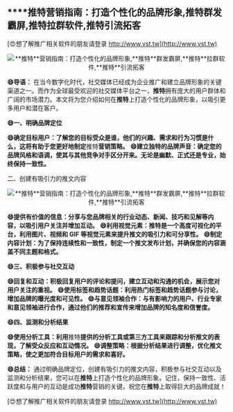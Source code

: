 ## ****推特**营销指南：打造个性化的品牌形象,**推特**群发霸屏,**推特**拉群软件,**推特**引流拓客**

[😍想了解推广相关软件的朋友请登录 http://www.vst.tw](http://www.vst.tw)

 <center><img src="https://vst.tw/MP4/tuiguang/png/2.png" alt="**推特**营销指南：打造个性化的品牌形象,**推特**群发霸屏,**推特**拉群软件,**推特**引流拓客"></center>

**😄导语：**
在当今数字化时代，社交媒体已经成为企业推广和建立品牌形象的关键渠道之一。而作为全球最受欢迎的社交媒体平台之一，**推特**拥有庞大的用户群体和广阔的市场潜力。本文将为您介绍如何在**推特**上打造个性化的品牌形象，以吸引更多用户和潜在客户。

**😄一、明确品牌定位**

**😄确定目标用户：了解您的目标受众是谁，他们的兴趣、需求和行为习惯是什么，这将有助于您更好地制定**推特**营销策略。**
**😄建立独特的品牌声音：确定您的品牌风格和语调，使其与其他竞争对手区分开来。无论是幽默、正式还是专业，始终保持一致性。**

二、创建有吸引力的推文内容

 <center><img src="https://vst.tw/MP4/tuiguang/png/5.png" alt="**推特**营销指南：打造个性化的品牌形象,**推特**群发霸屏,**推特**拉群软件,**推特**引流拓客"></center>

**😄提供有价值的信息：分享与您品牌相关的行业动态、新闻、技巧和见解等内容，以吸引用户关注并增加互动。**
**😄利用视觉元素：**推特**是一个高度可视化的平台，利用图片、视频和 GIF 等视觉元素来提升推文的吸引力和可分享性。**
**😄制定内容计划：为了保持连续性和一致性，制定一个推文发布计划，并确保您的内容涵盖不同主题和格式。**

**😄三、积极参与社交互动**

**😄回复和互动：积极回复用户的评论和提问，建立互动和沟通的机会，展示您对用户关注的重视。**
**😄使用标签和趋势话题：利用热门标签和趋势话题参与讨论，增加品牌的曝光度和可见性。**
**😄与意见领袖合作：与有影响力的用户、行业专家和意见领袖进行合作，通过他们的推荐和宣传来增加品牌的知名度和信誉度。**

**😄四、监测和分析结果**

**😄使用分析工具：利用**推特**提供的分析工具或第三方工具来跟踪和分析推文的表现，了解受众反应和互动情况。**
**😄调整策略：根据分析结果进行调整，优化推文策略，使之更加符合目标用户的需求和喜好。**

**😄总结：**
通过明确品牌定位，创建有吸引力的推文内容，积极参与社交互动以及监测和分析结果，您可以在**推特**上打造个性化的品牌形象。记住，保持一致性、活跃度和与用户的互动是成功**推特**营销的关键。祝您在**推特**上取得巨大的品牌成就！

[😍想了解推广相关软件的朋友请登录 http://www.vst.tw](http://www.vst.tw)



